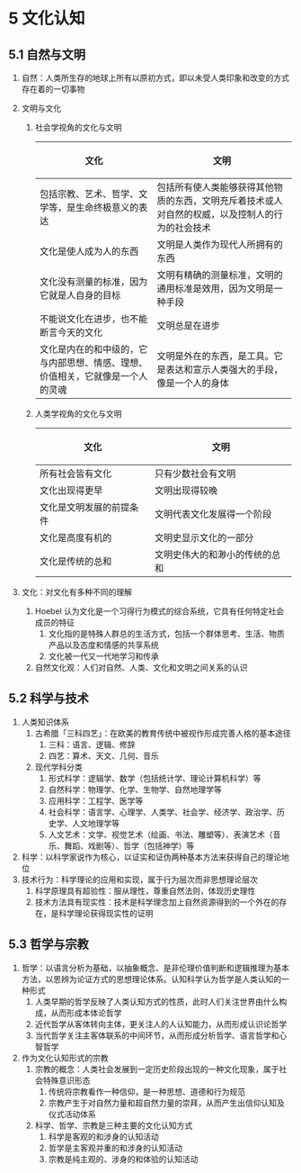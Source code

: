 # 5 文化认知

## 5.1 自然与文明
1. 自然：人类所生存的地球上所有以原初方式，即以未受人类印象和改变的方式存在着的一切事物
2. 文明与文化
    1. 社会学视角的文化与文明

        <div style="text-align: center;">

        | <p align="center"> 文化 </p>                                                   | <p align="center"> 文明 </p>                                                                     |
        | :----------------------------------------------------------------------------- | :----------------------------------------------------------------------------------------------- |
        | 包括宗教、艺术、哲学、文学等，是生命终极意义的表达                             | 包括所有使人类能够获得其他物质的东西，文明充斥着技术或人对自然的权威，以及控制人的行为的社会技术 |
        | 文化是使人成为人的东西                                                         | 文明是人类作为现代人所拥有的东西                                                                 |
        | 文化没有测量的标准，因为它就是人自身的目标                                     | 文明有精确的测量标准，文明的通用标准是效用，因为文明是一种手段                                   |
        | 不能说文化在进步，也不能断言今天的文化                                         | 文明总是在进步                                                                                   |
        | 文化是内在的和中级的，它与内部思想、情感、理想、价值相关，它就像是一个人的灵魂 | 文明是外在的东西，是工具。它是表达和宣示人类强大的手段，像是一个人的身体                         |

        </div>

    2. 人类学视角的文化与文明

        <div style="text-align: center;">

        | <p align="center"> 文化 </p> | <p align="center"> 文明 </p>   |
        | :--------------------------- | :----------------------------- |
        | 所有社会皆有文化             | 只有少数社会有文明             |
        | 文化出现得更早               | 文明出现得较晚                 |
        | 文化是文明发展的前提条件     | 文明代表文化发展得一个阶段     |
        | 文化是高度有机的             | 文明史显示文化的一部分         |
        | 文化是传统的总和             | 文明史伟大的和渺小的传统的总和 |

        </div>

3. 文化：对文化有多种不同的理解
    1. $\text{Hoebel}$ 认为文化是一个习得行为模式的综合系统，它具有任何特定社会成员的特征
        1. 文化指的是特殊人群总的生活方式，包括一个群体思考、生活、物质产品以及态度和情感的共享系统
        2. 文化被一代又一代地学习和传承
    2. 自然文化观：人们对自然、人类、文化和文明之间关系的认识

## 5.2 科学与技术
1. 人类知识体系
    1. 古希腊「三科四艺」：在欧美的教育传统中被视作形成完善人格的基本途径
        1. 三科：语言、逻辑、修辞
        2. 四艺：算术、天文、几何、音乐
    2. 现代学科分类
        1. 形式科学：逻辑学、数学（包括统计学、理论计算机科学）等
        2. 自然科学：物理学、化学、生物学、自然地理学等
        3. 应用科学：工程学、医学等
        4. 社会科学：语言学、心理学、人类学、社会学、经济学、政治学、历史学、人文地理学等
        5. 人文艺术：文学、视觉艺术（绘画、书法、雕塑等）、表演艺术（音乐、舞蹈、戏剧等）、哲学（包括神学）等
2. 科学：以科学家说作为核心，以证实和证伪两种基本方法来获得自己的理论地位
3. 技术行为：科学理论的应用和实现，属于行为层次而非思想理论层次
    1. 科学原理具有超验性：服从理性，尊重自然法则，体现历史理性
    2. 技术方法具有现实性：技术是科学理念加上自然资源得到的一个外在的存在，是科学理论获得现实性的证明

## 5.3 哲学与宗教
1. 哲学：以语言分析为基础，以抽象概念、是非伦理价值判断和逻辑推理为基本方法，以思辨为论证方式的思想理论体系。认知科学认为哲学是人类认知的一种形式
    1. 人类早期的哲学反映了人类认知方式的性质，此时人们关注世界由什么构成，从而形成本体论哲学
    2. 近代哲学从客体转向主体，更关注人的人认知能力，从而形成认识论哲学
    3. 当代哲学关注主客体联系的中间环节，从而形成分析哲学、语言哲学和心智哲学
2. 作为文化认知形式的宗教
    1. 宗教的概念：人类社会发展到一定历史阶段出现的一种文化现象，属于社会特殊意识形态
        1. 传统将宗教看作一种信仰，是一种思想、道德和行为规范
        2. 宗教产生于对自然力量和超自然力量的崇拜，从而产生出信仰认知及仪式活动体系
    2. 科学、哲学、宗教是三种主要的文化认知方式
        1. 科学是客观的和涉身的认知活动
        2. 哲学是主客观并重的和涉身的认知活动
        3. 宗教是纯主观的、涉身的和体验的认知活动
